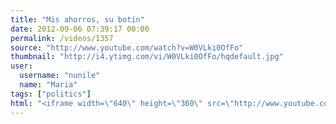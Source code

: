 ```yaml
---
title: "Mis ahorros, su botín"
date: 2012-09-06 07:39:17 00:00
permalink: /videos/1357
source: "http://www.youtube.com/watch?v=W0VLki0OfFo"
thumbnail: "http://i4.ytimg.com/vi/W0VLki0OfFo/hqdefault.jpg"
user:
  username: "nunile"
  name: "Maria"
tags: ["politics"]
html: "<iframe width=\"640\" height=\"360\" src=\"http://www.youtube.com/embed/W0VLki0OfFo?wmode=transparent&fs=1&feature=oembed\" frameborder=\"0\" allowfullscreen></iframe>"
---
```


